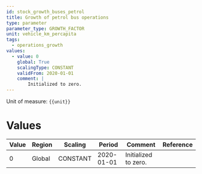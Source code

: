 ```yaml
---
id: stock_growth_buses_petrol
title: Growth of petrol bus operations
type: parameter
parameter_type: GROWTH_FACTOR
unit: vehicle_km_percapita
tags:
  - operations_growth
values:
  - value: 0
    global: True
    scalingType: CONSTANT
    validFrom: 2020-01-01
    comment: |
        Initialized to zero.
---
```



Unit of measure: `{{unit}}`


# Values


| Value | Region | Scaling | Period | Comment | Reference |
|-------|--------|---------|--------|---------|-----------|
| 0 | Global | CONSTANT | 2020-01-01 | Initialized to zero. |  |



